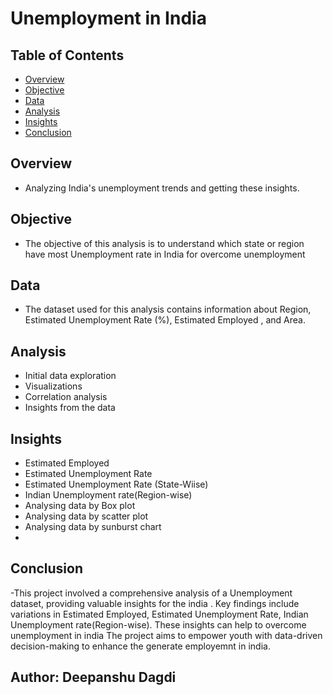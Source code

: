 # Unemployment in India

## Table of Contents
- [Overview](#overview)
- [Objective](#objective)
- [Data](#data)
- [Analysis](#analysis)
- [Insights](#insights)
- [Conclusion](#conclusion)

## Overview
- Analyzing India's unemployment trends and getting these insights.

## Objective
- The objective of this analysis is to understand which state or region have most Unemployment rate in India for overcome unemployment

## Data
- The dataset used for this analysis contains information about Region, Estimated Unemployment Rate (%), Estimated Employed	, and Area.

## Analysis
- Initial data exploration
- Visualizations 
- Correlation analysis
- Insights from the data

## Insights

- Estimated Employed
- Estimated Unemployment Rate
- Estimated Unemployment Rate (State-Wiise)
- Indian Unemployment rate(Region-wise)
- Analysing data by Box plot
- Analysing data by scatter plot
- Analysing data by sunburst chart
-

## Conclusion
-This project involved a comprehensive analysis of a Unemployment dataset, providing valuable insights for the india . Key findings include variations in Estimated Employed, Estimated Unemployment Rate, Indian Unemployment rate(Region-wise). These insights can help to overcome unemployment in india The project aims to empower youth with data-driven decision-making to enhance the generate employemnt in india.


## Author: Deepanshu Dagdi


